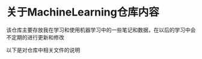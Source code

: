 关于MachineLearning仓库内容 
====
  该仓库主要存放我在学习和使用机器学习中的一些笔记和数据，在以后的学习中会不定期的进行更新和修改  
 
以下是对仓库中相关文件的说明  
###       
  
  
  
  
  
